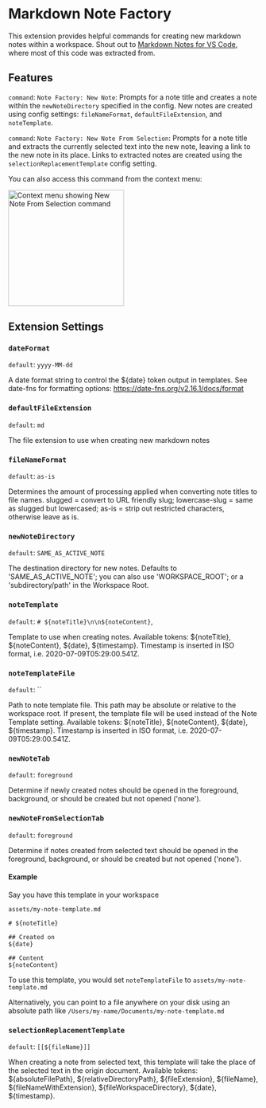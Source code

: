 # Markdown Note Factory

This extension provides helpful commands for creating new markdown notes within a workspace. Shout out to [Markdown Notes for VS Code](https://github.com/kortina/vscode-markdown-notes), where most of this code was extracted from.

## Features

`command`: `Note Factory: New Note`: Prompts for a note title and creates a note within the `newNoteDirectory` specified in the config. New notes are created using config settings: `fileNameFormat`, `defaultFileExtension`, and `noteTemplate`.

`command`: `Note Factory: New Note From Selection`: Prompts for a note title and extracts the currently selected text into the new note, leaving a link to the new note in its place. Links to extracted notes are created using the `selectionReplacementTemplate` config setting.

You can also access this command from the context menu:

<img src="https://github.com/mgmeyers/vscode-markdown-note-factory/raw/main/assets/context-menu.png" alt="Context menu showing New Note From Selection command" width="233" />

## Extension Settings

### `dateFormat`

`default`: `yyyy-MM-dd`

A date format string to control the \${date} token output in templates. See date-fns for formatting options: https://date-fns.org/v2.16.1/docs/format

### `defaultFileExtension`

`default`: `md`

The file extension to use when creating new markdown notes

### `fileNameFormat`

`default`: `as-is`

Determines the amount of processing applied when converting note titles to file names. slugged = convert to URL friendly slug; lowercase-slug = same as slugged but lowercased; as-is = strip out restricted characters, otherwise leave as is.

### `newNoteDirectory`

`default`: `SAME_AS_ACTIVE_NOTE`

The destination directory for new notes. Defaults to 'SAME_AS_ACTIVE_NOTE'; you can also use 'WORKSPACE_ROOT'; or a 'subdirectory/path' in the Workspace Root.

### `noteTemplate`

`default`: `# ${noteTitle}\n\n${noteContent}`,

Template to use when creating notes. Available tokens: ${noteTitle}, ${noteContent}, ${date}, ${timestamp}. Timestamp is inserted in ISO format, i.e. 2020-07-09T05:29:00.541Z.

### `noteTemplateFile`

`default`: ``

Path to note template file. This path may be absolute or relative to the workspace root. If present, the template file will be used instead of the Note Template setting. Available tokens: ${noteTitle}, ${noteContent}, ${date}, ${timestamp}. Timestamp is inserted in ISO format, i.e. 2020-07-09T05:29:00.541Z.

### `newNoteTab`

`default`: `foreground`

Determine if newly created notes should be opened in the foreground, background, or should be created but not opened ('none').

### `newNoteFromSelectionTab`

`default`: `foreground`

Determine if notes created from selected text should be opened in the foreground, background, or should be created but not opened ('none').

#### Example

Say you have this template in your workspace

`assets/my-note-template.md`

```
# ${noteTitle}

## Created on
${date}

## Content
${noteContent}
```

To use this template, you would set `noteTemplateFile` to `assets/my-note-template.md`

Alternatively, you can point to a file anywhere on your disk using an absolute path like `/Users/my-name/Documents/my-note-template.md`

### `selectionReplacementTemplate`

`default`: `[[${fileName}]]`

When creating a note from selected text, this template will take the place of the selected text in the origin document. Available tokens: ${absoluteFilePath}, ${relativeDirectoryPath}, ${fileExtension}, ${fileName}, ${fileNameWithExtension}, ${fileWorkspaceDirectory}, ${date}, ${timestamp}.
